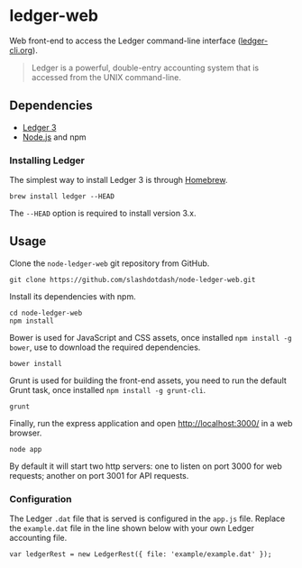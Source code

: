 # ledger-web

Web front-end to access the Ledger command-line interface ([ledger-cli.org](http://ledger-cli.org/)).

> Ledger is a powerful, double-entry accounting system that is accessed from the UNIX command-line.

## Dependencies

  * [Ledger 3](http://ledger-cli.org/)
  * [Node.js](nodejs.org) and npm

### Installing Ledger

The simplest way to install Ledger 3 is through [Homebrew](http://mxcl.github.com/homebrew/).

    brew install ledger --HEAD

The `--HEAD` option is required to install version 3.x.

## Usage

Clone the `node-ledger-web` git repository from GitHub.

	git clone https://github.com/slashdotdash/node-ledger-web.git

Install its dependencies with npm.

	cd node-ledger-web
    npm install
    
Bower is used for JavaScript and CSS assets, once installed `npm install -g bower`, use to download the required dependencies.

    bower install
    
Grunt is used for building the front-end assets, you need to run the default Grunt task, once installed `npm install -g grunt-cli`.
	
	grunt

Finally, run the express application and open [http://localhost:3000/](http://localhost:3000/) in a web browser. 

    node app
    
By default it will start two http servers: one to listen on port 3000 for web requests; another on port 3001 for API requests.

### Configuration

The Ledger `.dat` file that is served is configured in the `app.js` file. Replace the `example.dat` file in the line shown below with your own Ledger accounting file.

	var ledgerRest = new LedgerRest({ file: 'example/example.dat' });